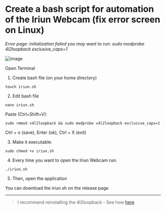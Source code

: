 # Create a bash script for automation of the Iriun Webcam (fix error screen on Linux)
*Error page: initialization failed you may want to run: sudo modprobe 4l2loopback exclusive_caps=1*

![image](https://user-images.githubusercontent.com/70844369/175819438-1f221204-a006-4970-baf1-78cbf2b2f745.png#vitrinedev)


Open Terminal

1. Create bash file (on your home directory)

`touch iriun.sh`

2. Edit bash file

`nano iriun.sh`

Paste (Ctrl+Shift+V): 

`sudo rmmod v4l2loopback && sudo modprobe v4l2loopback exclusive_caps=1`

Ctrl + o (save), Enter (ok), Ctrl + X (exit)

3. Make it executable:

`sudo chmod +x iriun.sh`

4. Every time you want to open the Iriun Webcam run:

`./iriun.sh`

5. Then, open the application

You can download the iriun.sh on the release page
***
>I recommend reinstalling the 4l2loopback - See how [here](https://github.com/umlaeute/v4l2loopback#install)
